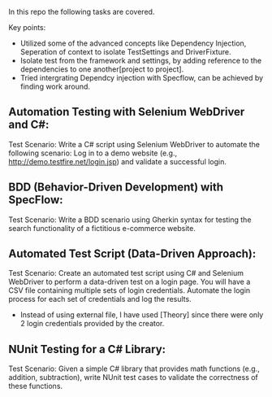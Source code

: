 In this repo the following tasks are covered.

Key points:
- Utilized some of the advanced concepts like Dependency Injection, Seperation of context to isolate TestSettings and DriverFixture.
- Isolate test from the framework and settings, by adding reference to the dependencies to one another[project to project].
- Tried intergrating Dependcy injection with Specflow, can be achieved by finding work around.

## Automation Testing with Selenium WebDriver and C#:
Test Scenario:
Write a C# script using Selenium WebDriver to automate the following scenario: Log
in to a demo website (e.g., http://demo.testfire.net/login.jsp) and validate a
successful login.

## BDD (Behavior-Driven Development) with SpecFlow:
Test Scenario:
Write a BDD scenario using Gherkin syntax for testing the search functionality of a
fictitious e-commerce website.

## Automated Test Script (Data-Driven Approach):
Test Scenario:
Create an automated test script using C# and Selenium WebDriver to perform a
data-driven test on a login page. You will have a CSV file containing multiple sets of
login credentials. Automate the login process for each set of credentials and log the
results.
- Instead of using external file, I have used [Theory] since there were only 2 login credentials provided by the creator.

## NUnit Testing for a C# Library:
Test Scenario:
Given a simple C# library that provides math functions (e.g., addition, subtraction),
write NUnit test cases to validate the correctness of these functions.
